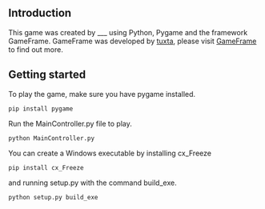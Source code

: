 ## Introduction

This game was created by ___ using Python, Pygame and the framework
GameFrame.
GameFrame was developed by [tuxta](https://github.com/tuxta/), please visit
[GameFrame](https://gameframeforpygame.wordpress.com/) to find out more.

## Getting started

To play the game, make sure you have pygame installed.
    
    pip install pygame

Run the MainController.py file to play. 
    
    python MainController.py

You can create a Windows executable by installing cx_Freeze 
    
    pip install cx_Freeze
and running setup.py with the command build_exe.
    
    python setup.py build_exe
